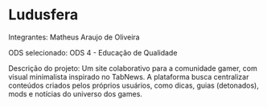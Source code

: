 # Ludusfera

Integrantes: Matheus Araujo de Oliveira

ODS selecionado: ODS 4 - Educação de Qualidade

Descrição do projeto:
   Um site colaborativo para a comunidade gamer, com visual minimalista inspirado no TabNews. A plataforma busca centralizar conteúdos criados pelos próprios usuários, como dicas, guias (detonados), mods e notícias do universo dos games.
